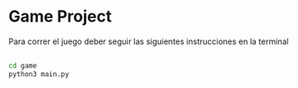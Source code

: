 
# Game Project

Para correr el juego deber seguir las siguientes instrucciones en la terminal

```sh

cd game
python3 main.py

```


